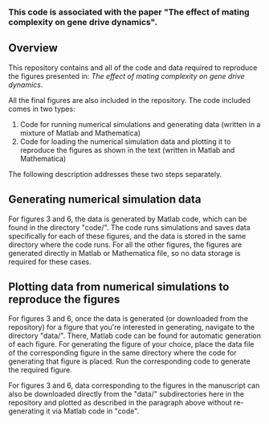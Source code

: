 ### This code is associated with the paper "The effect of mating complexity on gene drive dynamics".


## Overview ##

This repository contains and all of the code and data required to reproduce the figures presented in: *The effect of mating complexity on gene drive dynamics*.

All the final figures are also included in the repository. The code included comes in two types:

1. Code for running numerical simulations and generating data (written in a mixture of Matlab and Mathematica)
2. Code for loading the numerical simulation data and plotting it to reproduce the figures as shown in the text (written in Matlab and Mathematica)

The following description addresses these two steps separately.

## Generating numerical simulation data ##

For figures 3 and 6, the data is generated by Matlab code, which can be found in the directory "code/". The  code runs simulations and saves data specifically for each of these figures, and the data is stored in the same directory where the code runs. For all the other figures, the figures are generated directly in Matlab or Mathematica file, so no data storage is required for these cases.


## Plotting data from numerical simulations to reproduce the figures ##

For figures 3 and 6, once the data is generated (or downloaded from the repository) for a figure that you're interested in generating, navigate to the directory "data/". There, Matlab code can be found for automatic generation of each figure. For generating the figure of your choice, place the data file of the corresponding figure in the same directory where the code for generating that figure is placed. Run the corresponding code to generate the required figure.

For figures 3 and 6, data corresponding to the figures in the manuscript can also be downloaded directly from the "data/" subdirectories here in the repository and plotted as described in the paragraph above without re-generating it via Matlab code in "code".
